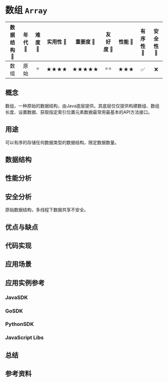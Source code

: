 # 数组 `Array`

| 数据结构 :speech_balloon: | 年代 :speech_balloon: | 难度 :speech_balloon: | 实用性 :speech_balloon: | 重要度 :speech_balloon: | 友好度 :speech_balloon: | 性能 :speech_balloon: | 有序性 :speech_balloon: | 安全性 :speech_balloon: |
| :---------------------------: | :----------------------: | :----------------------: | :------------------------: | :------------------------: | :------------------------: | :----------------------: | :------------------------: | :----: |
|             数组              |           原始           |          :star:          |            ★★★★            |           ★★★★★            |        :star::star:        |           ★★★            |     :white_check_mark:     |  :x:   |

## 概念

数组，一种原始的数据结构，由Java底层提供。其底层仅仅提供构建数组、数组长度、设置数据、获取指定索引位置元素数据最常用最基本的API方法接口。

## 用途

可以有序的存储任何数据类型的数据结构，限定数据数量。

## 数据结构



## 性能分析



## 安全分析

原始数据结构，多线程下数据共享不安全。

## 优点与缺点



## 代码实现



## 应用场景



## 应用实例参考

### JavaSDK

### GoSDK

### PythonSDK

### JavaScript Libs



## 总结



## 参考资料





